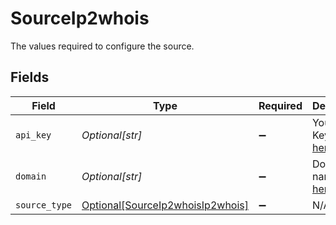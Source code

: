 # SourceIp2whois

The values required to configure the source.


## Fields

| Field                                                                             | Type                                                                              | Required                                                                          | Description                                                                       | Example                                                                           |
| --------------------------------------------------------------------------------- | --------------------------------------------------------------------------------- | --------------------------------------------------------------------------------- | --------------------------------------------------------------------------------- | --------------------------------------------------------------------------------- |
| `api_key`                                                                         | *Optional[str]*                                                                   | :heavy_minus_sign:                                                                | Your API Key. See <a href="https://www.ip2whois.com/developers-api">here</a>.     |                                                                                   |
| `domain`                                                                          | *Optional[str]*                                                                   | :heavy_minus_sign:                                                                | Domain name. See <a href="https://www.ip2whois.com/developers-api">here</a>.      | www.google.com                                                                    |
| `source_type`                                                                     | [Optional[SourceIp2whoisIp2whois]](../../models/shared/sourceip2whoisip2whois.md) | :heavy_minus_sign:                                                                | N/A                                                                               |                                                                                   |